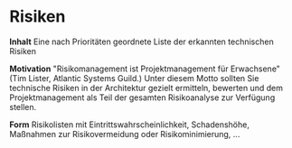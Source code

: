 # Risiken

**Inhalt**
Eine nach Prioritäten geordnete Liste der erkannten technischen Risiken

**Motivation**
"Risikomanagement ist Projektmanagement für Erwachsene" (Tim Lister, Atlantic Systems Guild.) Unter diesem Motto sollten Sie technische Risiken in der Architektur gezielt ermitteln, bewerten und dem Projektmanagement als Teil der gesamten Risikoanalyse zur Verfügung stellen.

**Form**
Risikolisten mit Eintrittswahrscheinlichkeit, Schadenshöhe, Maßnahmen zur Risikovermeidung oder Risikominimierung, ...
